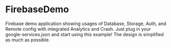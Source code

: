 # FirebaseDemo

Firebase demo application showing usages of Database, Storage, Auth, and Remote config with integrated Analytics and Crash.
Just plug in your google-services.json and start using this example! The design is simplified as much as possible.

